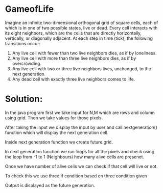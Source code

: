 # GameofLife

Imagine an infinite two-dimensional orthogonal grid of square cells, each of which is in one of two
possible states, live or dead. Every cell interacts with its eight neighbors, which are the cells that are
directly horizontally, vertically, or diagonally adjacent.
At each step in time (tick), the following transitions occur:
1. Any live cell with fewer than two live neighbors dies, as if by loneliness.
2. Any live cell with more than three live neighbors dies, as if by overcrowding.
3. Any live cell with two or three live neighbors lives, unchanged, to the next generation.
4. Any dead cell with exactly three live neighbors comes to life.

# **Solution:**

In the java program first we take input for N,M which are rows and column using grid. Then we take values for those pixels.

After taking the input we display the input by user and call nextgeneration() function which will display the next generation cell.

Inside next generation function we create future grid.

In next generation function we run loops for all the pixels and check using the loop from -1 to 1 (Neighbours) how many alive cells are presenet.

Once we have number of alive cells we can check if that cell will live or not.

To check this we use three if condition based on three condition given

Output is displayed as the future generation.
